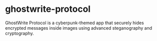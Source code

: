 # ghostwrite-protocol
GhostWrite Protocol is a cyberpunk-themed app that securely hides encrypted messages inside images using advanced steganography and cryptography.

